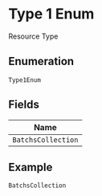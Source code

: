 
# Type 1 Enum

Resource Type

## Enumeration

`Type1Enum`

## Fields

| Name |
|  --- |
| `BatchsCollection` |

## Example

```
BatchsCollection
```

